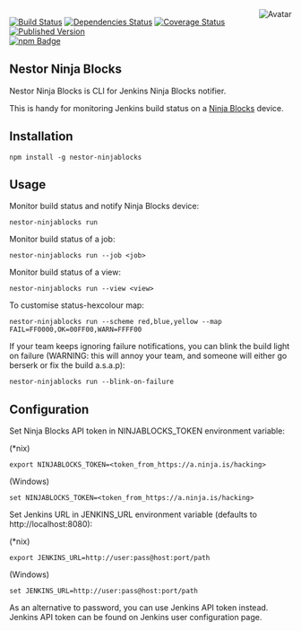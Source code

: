 <img align="right" src="https://raw.github.com/cliffano/nestor-ninjablocks/master/avatar.jpg" alt="Avatar"/>

[![Build Status](https://secure.travis-ci.org/cliffano/nestor-ninjablocks.png?branch=master)](http://travis-ci.org/cliffano/nestor-ninjablocks)
[![Dependencies Status](https://david-dm.org/cliffano/nestor-ninjablocks.png)](http://david-dm.org/cliffano/nestor-ninjablocks)
[![Coverage Status](https://coveralls.io/repos/cliffano/nestor-ninjablocks/badge.png?branch=master)](https://coveralls.io/r/cliffano/nestor-ninjablocks?branch=master)
[![Published Version](https://badge.fury.io/js/nestor-ninjablocks.png)](http://badge.fury.io/js/nestor-ninjablocks)
<br/>
[![npm Badge](https://nodei.co/npm/nestor-ninjablocks.png)](http://npmjs.org/package/nestor-ninjablocks)

Nestor Ninja Blocks
-------------------

Nestor Ninja Blocks is CLI for Jenkins Ninja Blocks notifier.

This is handy for monitoring Jenkins build status on a [Ninja Blocks](http://ninjablocks.com) device.

Installation
------------

    npm install -g nestor-ninjablocks

Usage
-----

Monitor build status and notify Ninja Blocks device:

    nestor-ninjablocks run

Monitor build status of a job:

    nestor-ninjablocks run --job <job>

Monitor build status of a view:

    nestor-ninjablocks run --view <view>

To customise status-hexcolour map:

    nestor-ninjablocks run --scheme red,blue,yellow --map FAIL=FF0000,OK=00FF00,WARN=FFFF00

If your team keeps ignoring failure notifications, you can blink the build light on failure (WARNING: this will annoy your team, and someone will either go berserk or fix the build a.s.a.p):

    nestor-ninjablocks run --blink-on-failure

Configuration
-------------

Set Ninja Blocks API token in NINJABLOCKS_TOKEN environment variable:

(*nix)

    export NINJABLOCKS_TOKEN=<token_from_https://a.ninja.is/hacking>

(Windows)

    set NINJABLOCKS_TOKEN=<token_from_https://a.ninja.is/hacking>

Set Jenkins URL in JENKINS_URL environment variable (defaults to http://localhost:8080):

(*nix)

    export JENKINS_URL=http://user:pass@host:port/path

(Windows)

    set JENKINS_URL=http://user:pass@host:port/path

As an alternative to password, you can use Jenkins API token instead. Jenkins API token can be found on Jenkins user configuration page.
